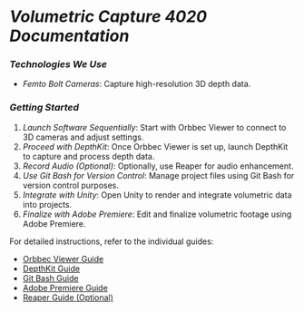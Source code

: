 # *Volumetric Capture 4020 Documentation*

### *Technologies We Use*

- *Femto Bolt Cameras*: Capture high-resolution 3D depth data.

### *Getting Started*

1. *Launch Software Sequentially*: Start with Orbbec Viewer to connect to 3D cameras and adjust settings.
2. *Proceed with DepthKit*: Once Orbbec Viewer is set up, launch DepthKit to capture and process depth data.
3. *Record Audio (Optional)*: Optionally, use Reaper for audio enhancement.
4. *Use Git Bash for Version Control*: Manage project files using Git Bash for version control purposes.
5. *Integrate with Unity*: Open Unity to render and integrate volumetric data into projects.
6. *Finalize with Adobe Premiere*: Edit and finalize volumetric footage using Adobe Premiere.


For detailed instructions, refer to the individual guides:

- [Orbbec Viewer Guide](./VolCap/OV.md)
- [DepthKit Guide](./VolCap/Depthkit.md)
- [Git Bash Guide](./VolCap/Gitbash.md)
- [Adobe Premiere Guide](./VolCap/adobe.md)
- [Reaper Guide (Optional)](./VolCap/reaper.md)
